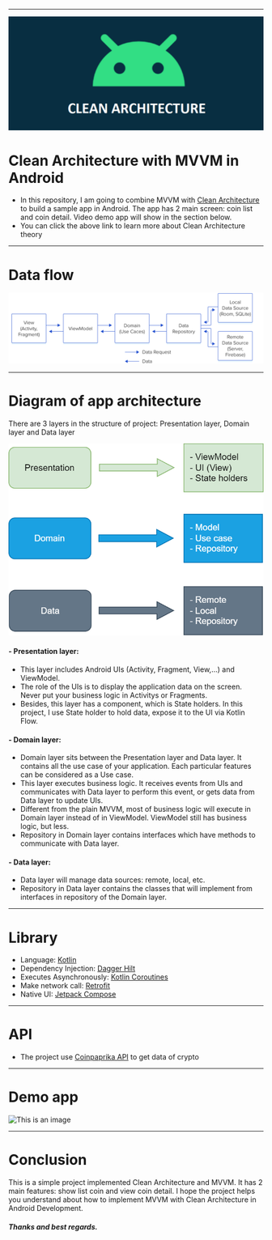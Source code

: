 -------------------
![This is an image](https://github.com/quangbk198/AndroidCleanArchitecture-CryptocurrencyApp/blob/master/images/clean-architecture.PNG?raw=true)

# Clean Architecture with MVVM in Android

- In this repository, I am going to combine MVVM with [Clean Architecture](https://blog.cleancoder.com/uncle-bob/2012/08/13/the-clean-architecture.html) to build a sample app in Android. The app has 2 main screen: coin list and coin detail. Video demo app will show in the section below. 
- You can click the above link to learn more about Clean Architecture theory 

-------------------

# Data flow
![This is an image](https://github.com/quangbk198/AndroidCleanArchitecture-CryptocurrencyApp/blob/master/images/diagram.PNG?raw=true)

-------------------

# Diagram of app architecture

There are 3 layers in the structure of project: Presentation layer, Domain layer and Data layer

![This is an image](https://github.com/quangbk198/AndroidCleanArchitecture-CryptocurrencyApp/blob/master/images/three-layers.png?raw=true)

#### - Presentation layer: 

- This layer includes Android UIs (Activity, Fragment, View,...) and ViewModel. 
- The role of the UIs is to display the application data on the screen. Never put your business logic in Activitys or Fragments.
- Besides, this layer has a component, which is State holders. In this project, I use State holder to hold data, expose it to the UI via Kotlin Flow.

#### - Domain layer:

- Domain layer sits between the Presentation layer and Data layer. It contains all the use case of your application. Each particular features can be considered as a Use case.
- This layer executes business logic. It receives events from UIs and communicates with Data layer to perform this event, or gets data from Data layer to update UIs.
- Different from the plain MVVM, most of business logic will execute in Domain layer instead of in ViewModel. ViewModel still has business logic, but less.
- Repository in Domain layer contains interfaces which have methods to communicate with Data layer.

#### - Data layer:

- Data layer will manage data sources: remote, local, etc.
- Repository in Data layer contains the classes that will implement from interfaces in repository of the Domain layer.

-------------------

#  Library

- Language: [Kotlin](https://kotlinlang.org/)
- Dependency Injection: [Dagger Hilt](https://developer.android.com/training/dependency-injection/hilt-android)
- Executes Asynchronously: [Kotlin Coroutines](https://developer.android.com/kotlin/coroutines?gclid=CjwKCAiA4KaRBhBdEiwAZi1zzrfte38ccz4Cv6bj_OGNL4KpQMa9HyaiZhW7z-StHJ7DQjK1OjDnHhoCLYwQAvD_BwE&gclsrc=aw.ds)
- Make network call: [Retrofit](https://square.github.io/retrofit/) 
- Native UI: [Jetpack Compose](https://developer.android.com/jetpack/compose)

-------------------

#  API

- The project use [Coinpaprika API](https://api.coinpaprika.com/) to get data of crypto

-------------------

#  Demo app

![This is an image](https://github.com/quangbk198/AndroidCleanArchitecture-CryptocurrencyApp/blob/master/images/demo-app.gif?raw=true)

-------------------

#  Conclusion

This is a simple project implemented Clean Architecture and MVVM. It has 2 main features: show list coin and view coin detail. I hope the project helps you understand about how to implement MVVM with Clean Architecture in Android Development.

##### Thanks and best regards.


